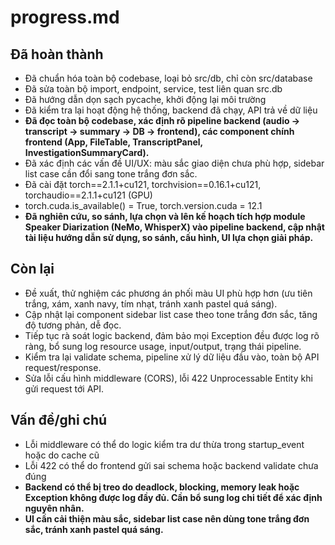 # progress.md

## Đã hoàn thành
- Đã chuẩn hóa toàn bộ codebase, loại bỏ src/db, chỉ còn src/database
- Đã sửa toàn bộ import, endpoint, service, test liên quan src.db
- Đã hướng dẫn dọn sạch pycache, khởi động lại môi trường
- Đã kiểm tra lại hoạt động hệ thống, backend đã chạy, API trả về dữ liệu
- **Đã đọc toàn bộ codebase, xác định rõ pipeline backend (audio → transcript → summary → DB → frontend), các component chính frontend (App, FileTable, TranscriptPanel, InvestigationSummaryCard).**
- Đã xác định các vấn đề UI/UX: màu sắc giao diện chưa phù hợp, sidebar list case cần đổi sang tone trắng đơn sắc.
- Đã cài đặt torch==2.1.1+cu121, torchvision==0.16.1+cu121, torchaudio==2.1.1+cu121 (GPU)
- torch.cuda.is_available() = True, torch.version.cuda = 12.1
- **Đã nghiên cứu, so sánh, lựa chọn và lên kế hoạch tích hợp module Speaker Diarization (NeMo, WhisperX) vào pipeline backend, cập nhật tài liệu hướng dẫn sử dụng, so sánh, cấu hình, UI lựa chọn giải pháp.**

## Còn lại
- Đề xuất, thử nghiệm các phương án phối màu UI phù hợp hơn (ưu tiên trắng, xám, xanh navy, tím nhạt, tránh xanh pastel quá sáng).
- Cập nhật lại component sidebar list case theo tone trắng đơn sắc, tăng độ tương phản, dễ đọc.
- Tiếp tục rà soát logic backend, đảm bảo mọi Exception đều được log rõ ràng, bổ sung log resource usage, input/output, trạng thái pipeline.
- Kiểm tra lại validate schema, pipeline xử lý dữ liệu đầu vào, toàn bộ API request/response.
- Sửa lỗi cấu hình middleware (CORS), lỗi 422 Unprocessable Entity khi gửi request tới API.

## Vấn đề/ghi chú
- Lỗi middleware có thể do logic kiểm tra dư thừa trong startup_event hoặc do cache cũ
- Lỗi 422 có thể do frontend gửi sai schema hoặc backend validate chưa đúng
- **Backend có thể bị treo do deadlock, blocking, memory leak hoặc Exception không được log đầy đủ. Cần bổ sung log chi tiết để xác định nguyên nhân.**
- **UI cần cải thiện màu sắc, sidebar list case nên dùng tone trắng đơn sắc, tránh xanh pastel quá sáng.**
